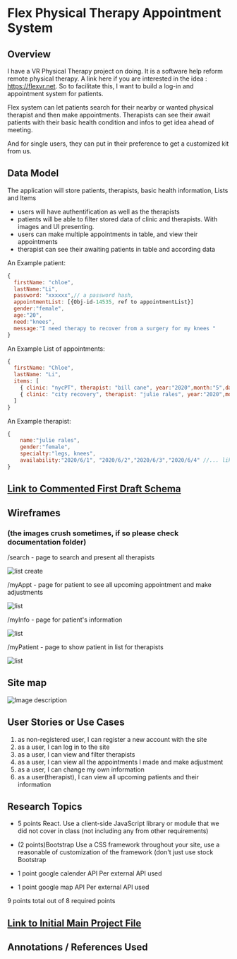 # Flex Physical Therapy Appointment System

## Overview

I have a VR Physical Therapy project on doing. It is a software help reform remote physical therapy. A link here if you are interested in the idea : https://flexvr.net. So to facilitate this, I want to build a log-in and appointment system for patients. 

Flex system can let patients search for their nearby or wanted physical therapist and then make appointments. Therapists can see their await patients with their basic health condition and infos to get idea ahead of meeting. 

And for single users, they can put in their preference to get a customized kit from us. 


## Data Model

The application will store patients, therapists, basic health information, Lists and Items
* users will have authentification as well as the therapists
* patients will be able to filter stored data of clinic and therapists. With images and UI presenting. 
* users can make multiple appointments in table, and view their appointments
* therapist can see their awaiting patients in table and according data


An Example patient:

```javascript
{
  firstName: "chloe",
  lastName:"Li",
  password: "xxxxxx",// a password hash,
  appointmentList: [{Obj-id-14535, ref to appointmentList}]
  gender:"female",
  age:"20",
  need:"knees",
  message:"I need therapy to recover from a surgery for my knees "
}
```

An Example List of appointments:

```javascript
{
  firstName: "Chloe",
  lastName: "Li",
  items: [
    { clinic: "nycPT", therapist: "bill cane", year:"2020",month:"5",day:"1"},
    { clinic: "city recovery", therapist: "julie rales", year:"2020",month:"6",day:"1"},
  ]
}
```
An Example therapist:

```javascript
{
    name:"julie rales",
    gender:"female",
    specialty:"legs, knees",
    availability:"2020/6/1", "2020/6/2","2020/6/3","2020/6/4" //... like an calender
}
```

## [Link to Commented First Draft Schema](db.js) 


## Wireframes 
### (the images crush sometimes, if so please check documentation folder)

/search - page to search and present all therapists

![list create](documentations/search.jpg)

/myAppt - page for patient to see all upcoming appointment and make adjustments

![list](documentations/myAppt.jpg)

/myInfo - page for patient's information

![list](documentations/myInfo.jpg)

/myPatient - page to show patient in list for therapists

![list](documentations/myPatient.jpg)

## Site map

![Image description](documentations/map.jpg)

## User Stories or Use Cases

1. as non-registered user, I can register a new account with the site
2. as a user, I can log in to the site
3. as a user, I can view and filter therapists
4. as a user, I can view all the appointments I made and make adjustment
5. as a user, I can change my own information
6. as a user(therapist), I can view all upcoming patients and their information

## Research Topics

* 5 points React.  Use a client-side JavaScript library or module that we did not cover in class (not including any from other requirements)

* (2 points)Bootstrap  Use a CSS framework throughout your site, use a reasonable of customization of the framework (don't just use stock Bootstrap 


* 1 point google calender API Per external API used

* 1 point google map API Per external API used


9 points total out of 8 required points

## [Link to Initial Main Project File](app.js) 

## Annotations / References Used
